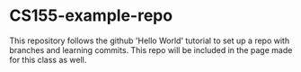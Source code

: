 # CS155-example-repo
This repository follows the github 'Hello World' tutorial to set up a repo with branches and learning commits. 
This repo will be included in the page made for this class as well.
